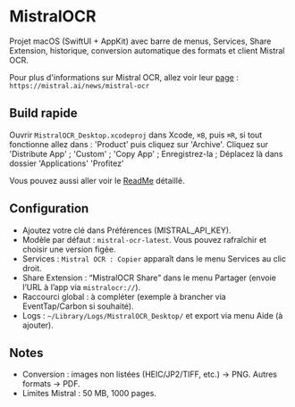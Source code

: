 # MistralOCR

Projet macOS (SwiftUI + AppKit) avec barre de menus, Services, Share Extension, historique, conversion automatique des formats et client Mistral OCR.

Pour plus d'informations sur Mistral OCR, allez voir leur [page](https://mistral.ai/news/mistral-ocr) : `https://mistral.ai/news/mistral-ocr`

## Build rapide

Ouvrir `MistralOCR_Desktop.xcodeproj` dans Xcode, `⌘B`, puis `⌘R`, si tout fonctionne allez dans : 'Product' puis cliquez sur 'Archive'.
Cliquez sur 'Distribute App' ; 'Custom' ; 'Copy App' ; Enregistrez-la ; Déplacez là dans dossier 'Applications'
'Profitez'

Vous pouvez aussi aller voir le [ReadMe](Detailled_README.md) détaillé.

## Configuration

- Ajoutez votre clé dans Préférences (MISTRAL_API_KEY).
- Modèle par défaut : `mistral-ocr-latest`. Vous pouvez rafraîchir et choisir une version figée.
- Services : `Mistral OCR : Copier` apparaît dans le menu Services au clic droit.
- Share Extension : “MistralOCR Share” dans le menu Partager (envoie l’URL à l’app via `mistralocr://`).
- Raccourci global : à compléter (exemple à brancher via EventTap/Carbon si souhaité).
- Logs : `~/Library/Logs/MistralOCR_Desktop/` et export via menu Aide (à ajouter).

## Notes

- Conversion : images non listées (HEIC/JP2/TIFF, etc.) → PNG. Autres formats → PDF.
- Limites Mistral : 50 MB, 1000 pages.

